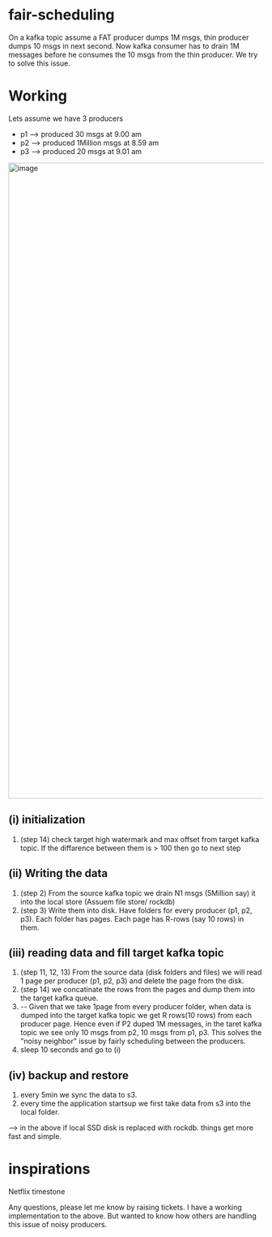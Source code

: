 # fair-scheduling
On a kafka topic assume a FAT producer dumps 1M msgs, thin producer dumps 10 msgs in next second. Now kafka consumer has to drain 1M messages before he consumes the 10 msgs from the thin producer. We try to solve this issue.


# Working

Lets assume we have 3 producers
- p1 --> produced 30 msgs at 9.00 am
- p2 --> produced 1Million msgs at 8.59 am
- p3 --> produced 20 msgs at 9.01 am

<img width="1255" alt="image" src="https://github.com/ravieze/fairscheduling/assets/5900517/ae2c7636-4fce-4e4d-b74b-273ea355197d">

## (i) initialization
1. (step 14) check target high watermark and max offset from target kafka topic. If the diffarence between them is > 100 then go to next step

## (ii) Writing the data 
1. (step 2) From the source kafka topic we drain N1 msgs (5Million say) it into the local store (Assuem file store/ rockdb)
2. (step 3) Write them into disk. Have folders for every producer (p1, p2, p3). Each folder has pages. Each page has R-rows (say 10 rows)  in them.

## (iii) reading data and fill target kafka topic
1. (step 11, 12, 13) From the source data (disk folders and files) we will read 1 page per producer (p1, p2, p3) and delete the page from the disk.
2. (step 14) we concatinate the rows from the pages and dump them into the target kafka queue.
3. -- Given that we take 1page from every producer folder, when data is dumped into the target kafka topic we get R rows(10 rows) from each producer page. Hence even if P2 duped 1M messages, in the taret kafka topic we see only 10 msgs from p2, 10 msgs from p1, p3. This solves the "noisy neighbor" issue by fairly scheduling between the producers. 
4. sleep 10 seconds and go to (i)

## (iv) backup and restore
1. every 5min we sync the data to s3.
2. every time the application startsup we first take data from s3 into the local folder. 

--> in the above if local SSD disk is replaced with rockdb. things get more fast and simple.

# inspirations
Netflix timestone

Any questions, please let me know by raising tickets. I have a working implementation to the above. But wanted to know how others are handling this issue of noisy producers.
